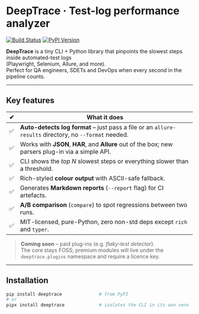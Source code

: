 # DeepTrace · Test-log performance analyzer

[![Build Status](https://img.shields.io/github/actions/workflow/status/<your-org>/deeptrace/ci.yml?branch=main)](https://github.com/<your-org>/deeptrace/actions)
[![PyPI Version](https://img.shields.io/pypi/v/deeptrace)](https://pypi.org/project/deeptrace/)

**DeepTrace** is a tiny CLI + Python library that pinpoints the slowest steps inside automated-test logs  
(Playwright, Selenium, Allure, and more).  
Perfect for QA engineers, SDETs and DevOps when every second in the pipeline counts.

---

## Key features

| ✔ | What it does                                                                                           |
|---|--------------------------------------------------------------------------------------------------------|
| ✅ | **Auto-detects log format** – just pass a file or an `allure-results` directory, no `--format` needed. |
| ✅ | Works with **JSON**, **HAR**, and **Allure** out of the box; new parsers plug-in via a simple API.     |
| ✅ | CLI shows the *top N* slowest steps or everything slower than a threshold.                             |
| ✅ | Rich-styled **colour output** with ASCII-safe fallback.                                                |
| ✅ | Generates **Markdown reports** (`--report` flag) for CI artefacts.                                     |
| ✅ | **A/B comparison** (`compare`) to spot regressions between two runs.                                   |
| ✅ | MIT-licensed, pure-Python, zero non-std deps except `rich` and `typer`.                                |

> **Coming soon** – paid plug-ins (e.g. *flaky-test detector*).  
> The core stays FOSS; premium modules will live under the `deeptrace.plugins` namespace and require a licence key.

---

## Installation

```bash
pip install deeptrace              # from PyPI
# or
pipx install deeptrace             # isolates the CLI in its own venv

